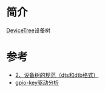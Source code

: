 简介
===
  [DeviceTree](https://www.devicetree.org/specifications/)设备树

参考
===
* [2、设备树的规范（dts和dtb格式）](http://t.zoukankan.com/liusiluandzhangkun-p-11629084.html)
* [gpio-key驱动分析](https://www.csdn.net/tags/MtjaYgzsMTI5MTgtYmxvZwO0O0OO0O0O.html)